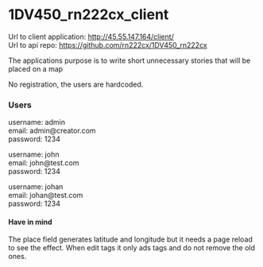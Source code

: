 # 1DV450_rn222cx_client

Url to client application: http://45.55.147.164/client/  
Url to api repo: https://github.com/rn222cx/1DV450_rn222cx

The applications purpose is to write short unnecessary stories that will be placed on a map

No registration, the users are hardcoded.

### Users

username: admin  
email: admin<span></span>@creator.com  
password: 1234  

username: john  
email: john<span></span>@test.com  
password: 1234  

username: johan  
email: johan<span></span>@test.com  
password: 1234  

#### Have in mind
The place field generates latitude and longitude but it needs a page reload to see the effect.
When edit tags it only ads tags and do not remove the old ones.
